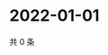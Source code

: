 # 2022-01-01

共 0 条

<!-- BEGIN WEIBO -->
<!-- 最后更新时间 Sat Jan 01 2022 16:01:11 GMT+0800 (China Standard Time) -->

<!-- END WEIBO -->
